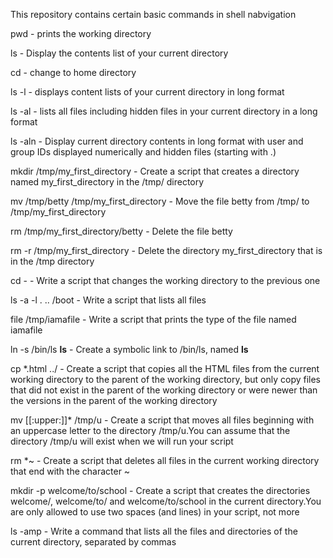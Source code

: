 This repository contains certain basic commands in shell nabvigation

pwd - prints the working directory

ls - Display the contents list of your current directory

cd - change to home directory

ls -l - displays content lists of your current directory in long format

ls -al - lists all files including hidden files in your current directory in a long format

ls -aln - Display current directory contents in long format with user and group IDs displayed numerically and hidden files (starting with .)

mkdir /tmp/my_first_directory  - Create a script that creates a directory named my_first_directory in the /tmp/ directory

mv /tmp/betty  /tmp/my_first_directory - Move the file betty from /tmp/ to /tmp/my_first_directory

rm /tmp/my_first_directory/betty - Delete the file betty

rm -r /tmp/my_first_directory - Delete the directory my_first_directory that is in the /tmp directory

cd - - Write a script that changes the working directory to the previous one

ls -a -l . .. /boot - Write a script that lists all files

file /tmp/iamafile - Write a script that prints the type of the file named iamafile

ln -s /bin/ls __ls__ - Create a symbolic link to /bin/ls, named __ls__

cp *.html ../  -  Create a script that copies all the HTML files from the current working directory to the parent of the working directory, but only copy files that did not exist in the parent of the working directory or were newer than the versions in the parent of the working directory

mv [[:upper:]]* /tmp/u - Create a script that moves all files beginning with an uppercase letter to the directory /tmp/u.You can assume that the directory /tmp/u will exist when we will run your script

rm *~ - Create a script that deletes all files in the current working directory that end with the character ~

mkdir -p welcome/to/school - Create a script that creates the directories welcome/, welcome/to/ and welcome/to/school in the current directory.You are only allowed to use two spaces (and lines) in your script, not more

ls -amp - Write a command that lists all the files and directories of the current directory, separated by commas


